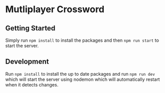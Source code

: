 # Mutliplayer Crossword

## Getting Started

Simply run `npm install` to install the packages and then `npm run start` to start the server.

## Development

Run `npm install` to install the up to date packages and run `npm run dev` which will start the server using nodemon which will automatically restart when it detects changes.
